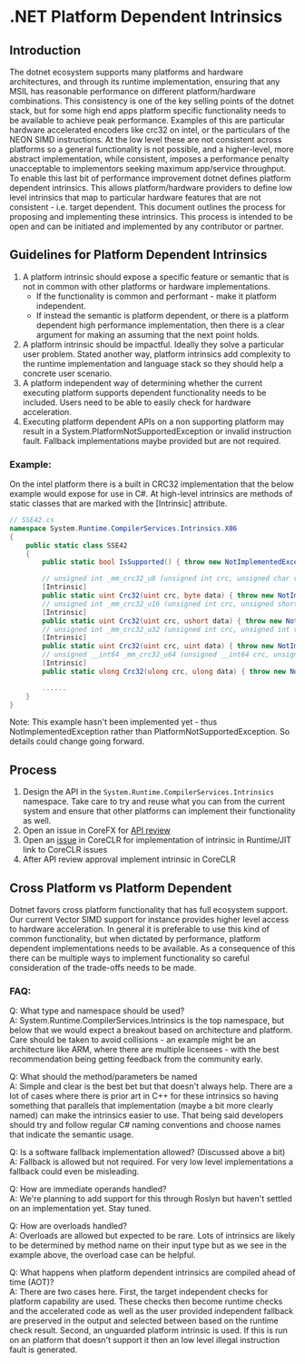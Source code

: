 # .NET Platform Dependent Intrinsics

## Introduction
The dotnet ecosystem supports many platforms and hardware architectures, and
through its runtime implementation, ensuring that any MSIL has reasonable
performance on different platform/hardware combinations. This consistency is
one of the key selling points of the dotnet stack, but for some high end apps
platform specific functionality needs to be available to achieve peak
performance.  Examples of this are particular hardware accelerated encoders
like crc32 on intel, or the particulars of the NEON SIMD instructions.  At the
low level these are not consistent across platforms so a general functionality
is not possible, and a higher-level, more abstract implementation, while
consistent, imposes a performance penalty unacceptable to implementors seeking
maximum app/service throughput.  To enable this last bit of performance
improvement dotnet defines platform dependent intrinsics. This allows
platform/hardware providers to define low level intrinsics that map to
particular hardware features that are not consistent - i.e. target dependent.
This document outlines the process for proposing and implementing these
intrinsics. This process is intended to be open and can be initiated and
implemented by any contributor or partner.

## Guidelines for Platform Dependent Intrinsics

1. A platform intrinsic should expose a specific feature or semantic that is
not in common with other platforms or hardware implementations.  
   * If the functionality is common and performant - make it platform
   independent. 
   * If instead the semantic is platform dependent, or there is a platform
   dependent high performance implementation, then there is a clear argument
   for making an assuming that the next point holds.
2. A platform intrinsic should be impactful.  Ideally they solve a particular 
user problem.  Stated another way, platform intrinsics add complexity to the 
runtime implementation and language stack so they should help a concrete user 
scenario.
3. A platform independent way of determining whether the current executing 
platform supports dependent functionality needs to be included.  Users need 
to be able to easily check for hardware acceleration.
4. Executing platform dependent APIs on a non supporting platform may result in 
a System.PlatformNotSupportedException or invalid instruction fault. Fallback
implementations maybe provided but are not required.

### Example:

On the intel platform there is a built in CRC32 implementation that the below 
example would expose for use in C#.  At high-level intrinsics are methods of 
static classes that are marked with the [Intrinsic] attribute.

```csharp
// SSE42.cs
namespace System.Runtime.CompilerServices.Intrinsics.X86
{
    public static class SSE42
    {
        public static bool IsSupported() { throw new NotImplementedException(); }

        // unsigned int _mm_crc32_u8 (unsigned int crc, unsigned char v)
        [Intrinsic]
        public static uint Crc32(uint crc, byte data) { throw new NotImplementedException(); }
        // unsigned int _mm_crc32_u16 (unsigned int crc, unsigned short v)
        [Intrinsic]
        public static uint Crc32(uint crc, ushort data) { throw new NotImplementedException(); }
        // unsigned int _mm_crc32_u32 (unsigned int crc, unsigned int v)
        [Intrinsic]
        public static uint Crc32(uint crc, uint data) { throw new NotImplementedException(); }
        // unsigned __int64 _mm_crc32_u64 (unsigned __int64 crc, unsigned __int64 v)
        [Intrinsic]
        public static ulong Crc32(ulong crc, ulong data) { throw new NotImplementedException(); }

        ......
    }
}
```

Note: This example hasn't been implemented yet - thus NotImplementedException 
rather than PlatformNotSupportedException.  So details could change going 
forward.

## Process

1. Design the API in the `System.Runtime.CompilerServices.Intrinsics` namespace. 
Take care to try and reuse what you can from the current system and ensure 
that other platforms can implement their functionality as well.
2. Open an issue in CoreFX for 
[API review](https://github.com/dotnet/corefx/blob/master/Documentation/project-docs/api-review-process.md#api-review-process)
3. Open an [issue](https://github.com/dotnet/coreclr/issues) 
in CoreCLR for implementation of intrinsic in Runtime/JIT link to CoreCLR
issues
4. After API review approval implement intrinsic in CoreCLR

## Cross Platform vs Platform Dependent
Dotnet favors cross platform functionality that has full ecosystem support.
Our current Vector<T> SIMD support for instance provides higher level access
to hardware acceleration. In general it is preferable to use this kind of
common functionality, but when dictated by performance, platform dependent
implementations needs to be available.  As a consequence of this there can be
multiple ways to implement functionality so careful consideration of the
trade-offs needs to be made.

### FAQ:

Q: What type and namespace should be used?  
A: System.Runtime.CompilerServices.Intrinsics is the top namespace, but below that 
we would expect a breakout based on architecture and platform.  Care should be 
taken to avoid collisions - an example might be an architecture like ARM, 
where there are multiple licensees - with the best recommendation being 
getting feedback from the community early.

Q: What should the method/parameters be named  
A: Simple and clear is the best bet but that doesn't always help. There
are a lot of cases where there is prior art in C++ for these intrinsics so
having something that parallels that implementation (maybe a bit more clearly
named) can make the intrinsics easier to use.  That being said developers
should try and follow regular C# naming conventions and choose names that
indicate the semantic usage.

Q: Is a software fallback implementation allowed? (Discussed above a bit)  
A: Fallback is allowed but not required.  For very low level
implementations a fallback could even be misleading.

Q: How are immediate operands handled?  
A: We're planning to add support for this through Roslyn but haven't 
settled on an implementation yet.  Stay tuned.

Q: How are overloads handled?  
A: Overloads are allowed but expected to be rare.  Lots of intrinsics are
likely to be determined by method name on their input type but as we see
in the example above, the overload case can be helpful.

Q: What happens when platform dependent intrinsics are compiled ahead of time (AOT)?  
A: There are two cases here.  First, the target independent checks for platform
capability are used.  These checks then become runtime checks and the
accelerated code as well as the user provided independent fallback are
preserved in the output and selected between based on the runtime check result.
Second, an unguarded platform intrinsic is used. If this is run on an platform
that doesn't support it then an low level illegal instruction fault is
generated.